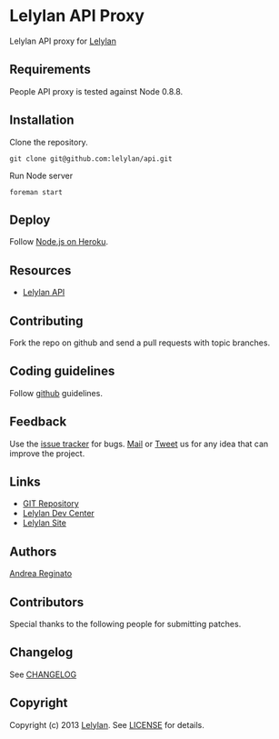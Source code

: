 # Lelylan API Proxy

Lelylan API proxy for [Lelylan](http://dev.lelylan.com)

## Requirements

People API proxy is tested against Node 0.8.8.

## Installation

Clone the repository.

    git clone git@github.com:lelylan/api.git

Run Node server

    foreman start

## Deploy

Follow [Node.js on Heroku](https://devcenter.heroku.com/articles/nodejs).

## Resources

* [Lelylan API](http://dev.lelylan.com)

## Contributing

Fork the repo on github and send a pull requests with topic branches.

## Coding guidelines

Follow [github](https://github.com/styleguide/) guidelines.

## Feedback

Use the [issue tracker](http://github.com/lelylan/api/issues) for bugs.
[Mail](mailto:touch@lelylan.com) or [Tweet](http://twitter.com/lelylan) us for any idea that can improve the project.

## Links

* [GIT Repository](http://github.com/lelylan/api)
* [Lelylan Dev Center](http://dev.lelylan.com)
* [Lelylan Site](http://lelylan.com)

## Authors

[Andrea Reginato](http://twitter.com/andreareginato)

## Contributors

Special thanks to the following people for submitting patches.

## Changelog

See [CHANGELOG](api/blob/master/CHANGELOG.md)

## Copyright

Copyright (c) 2013 [Lelylan](http://lelylan.com). See [LICENSE](api/blob/master/LICENSE.md) for details.

